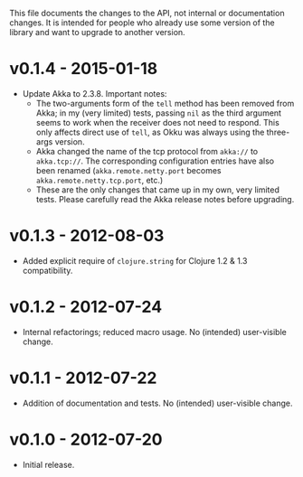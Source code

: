 This file documents the changes to the API, not internal or documentation
changes. It is intended for people who already use some version of the library
and want to upgrade to another version.

# v0.1.4 - 2015-01-18

- Update Akka to 2.3.8. Important notes:
  * The two-arguments form of the `tell` method has been removed from Akka; in
    my (very limited) tests, passing `nil` as the third argument seems to work
    when the receiver does not need to respond. This only affects direct use of
    `tell`, as Okku was always using the three-args version.
  * Akka changed the name of the tcp protocol from `akka://` to `akka.tcp://`.
    The corresponding configuration entries have also been renamed
    (`akka.remote.netty.port` becomes `akka.remote.netty.tcp.port`, etc.)
  * These are the only changes that came up in my own, very limited tests.
    Please carefully read the Akka release notes before upgrading.

# v0.1.3 - 2012-08-03

- Added explicit require of `clojure.string` for Clojure 1.2 & 1.3 compatibility.

# v0.1.2 - 2012-07-24

- Internal refactorings; reduced macro usage. No (intended) user-visible change.

# v0.1.1 - 2012-07-22

- Addition of documentation and tests. No (intended) user-visible change.

# v0.1.0 - 2012-07-20

- Initial release.
